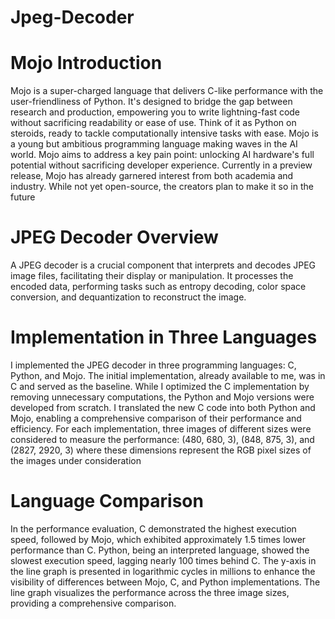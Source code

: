 # Jpeg-Decoder

# Mojo Introduction
Mojo is a super-charged language that delivers C-like performance with the user-friendliness of Python. It's designed to bridge the gap between research and production, empowering you to write lightning-fast code without sacrificing readability or ease of use. Think of it as Python on steroids, ready to tackle computationally intensive tasks with ease. Mojo is a young but ambitious programming language making waves in the AI world. Mojo aims to address a key pain point: unlocking AI hardware's full potential without sacrificing developer experience. Currently in a preview release, Mojo has already garnered interest from both academia and industry. While not yet open-source, the creators plan to make it so in the future
# JPEG Decoder Overview
A JPEG decoder is a crucial component that interprets and decodes JPEG image files, facilitating their display or manipulation. It processes the encoded data, performing tasks such as entropy decoding, color space conversion, and dequantization to reconstruct the image.
# Implementation in Three Languages
I implemented the JPEG decoder in three programming languages: C, Python, and Mojo. The initial implementation, already available to me, was in C and served as the baseline. While I optimized the C implementation by removing unnecessary computations, the Python and Mojo versions were developed from scratch. I translated the new C code into both Python and Mojo, enabling a comprehensive comparison of their performance and efficiency. For each implementation, three images of different sizes were considered to measure the performance: (480, 680, 3), (848, 875, 3), and (2827, 2920, 3) where these dimensions represent the RGB pixel sizes of the images under consideration
# Language Comparison
In the performance evaluation, C demonstrated the highest execution speed, followed by Mojo, which exhibited approximately 1.5 times lower performance than C. Python, being an interpreted language, showed the slowest execution speed, lagging nearly 100 times behind C. The y-axis in the line graph is presented in logarithmic cycles in millions to enhance the visibility of differences between Mojo, C, and Python implementations. The line graph visualizes the performance across the three image sizes, providing a comprehensive comparison.
